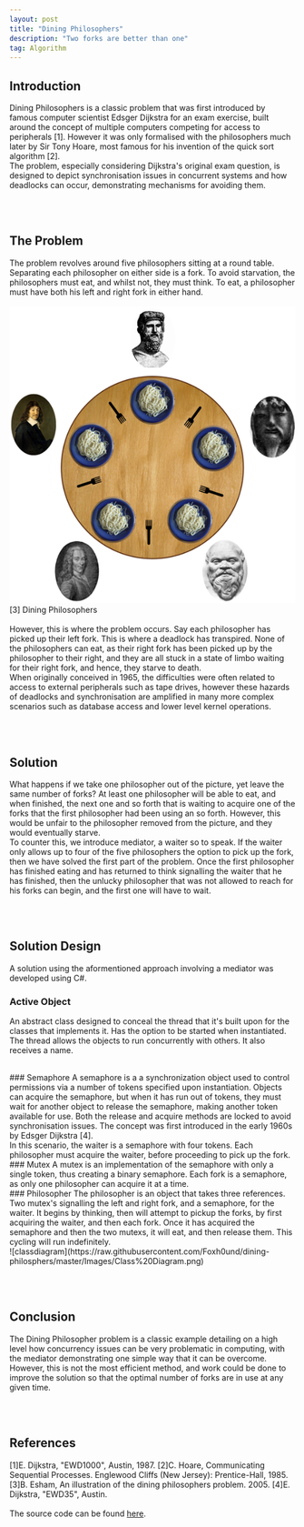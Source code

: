 ```yaml
---
layout: post
title: "Dining Philosophers"
description: "Two forks are better than one"
tag: Algorithm
---
```


## Introduction
Dining Philosophers is a classic problem that was first introduced by famous computer scientist Edsger Dijkstra for an exam exercise, built around the concept of multiple computers competing for access to peripherals [1]. However it was only formalised with the philosophers much later by Sir Tony Hoare, most famous for his invention of the quick sort algorithm [2]. 
<br>
The problem, especially considering Dijkstra's original exam question, is designed to depict synchronisation issues in concurrent systems and how deadlocks can occur, demonstrating mechanisms for avoiding them. 

<br><br>
## The Problem
The problem revolves around five philosophers sitting at a round table. Separating each philosopher on either side is a fork. To avoid starvation, the philosophers must eat, and whilst not, they must think. To eat, a philosopher must have both his left and right fork in either hand.
<br><br>
![Problem](https://raw.githubusercontent.com/Foxh0und/dining-philosphers/master/Images/Problem.jpg)
[3] Dining Philosophers
<br><br>
However, this is where the problem occurs. Say each philosopher has picked up their left fork. This is where a deadlock has transpired. None of the philosophers can eat, as their right fork has been picked up by the philosopher to their right, and they are all stuck in a state of limbo waiting for their right fork, and hence, they starve to death.
<br>
When originally conceived in 1965, the difficulties were often related to access to external peripherals such as tape drives, however these hazards of deadlocks and synchronisation are amplified in many more complex scenarios such as database access and lower level kernel operations.

<br><br>
## Solution
What happens if we take one philosopher out of the picture, yet leave the same number of forks? At least one philosopher will be able to eat, and when finished, the next one and so forth that is waiting to acquire one of the forks that the first philosopher had been using an so forth. However, this would be unfair to the philosopher removed from the picture, and they would eventually starve. 
<br>
To counter this, we introduce mediator, a waiter so to speak. If the waiter only allows up to four of the five philosophers the option to pick up the fork, then we have solved the first part of the problem. Once the first philosopher has finished eating and has returned to think signalling the waiter that he has finished, then the unlucky philosopher that was not allowed to reach for his forks can begin, and the first one will have to wait. 

<br><br>
## Solution Design
A solution using the aformentioned approach involving a mediator was developed using C#.
<br>

### Active Object
An abstract class designed to conceal the thread that it's built upon for the classes that implements it. Has the option to be started when instantiated. The thread allows the objects to run concurrently with others. It also receives a name. 

<br>
### Semaphore
A semaphore is a a synchronization object used to control permissions via a number of tokens specified upon instantiation. Objects can acquire the semaphore, but when it has run out of tokens, they must wait for another object to release the semaphore, making another token available for use. Both the release and acquire methods are locked to avoid synchronisation issues. The concept was first introduced in the early 1960s by Edsger Dijkstra [4].

<br>
In this scenario, the waiter is a semaphore with four tokens. Each philosopher must acquire the waiter, before proceeding to pick up the fork. 

<br>
### Mutex
A mutex is an implementation of the semaphore with only a single token, thus creating a binary semaphore.
Each fork is a semaphore, as only one philosopher can acquire it at a time. 

<br>
### Philosopher
The philosopher is an object that takes three references. Two mutex's signalling the left and right fork, and a semaphore, for the waiter. It begins by thinking, then will attempt to pickup the forks, by first acquiring the waiter, and then each fork. Once it has acquired the semaphore and then the two mutexs, it will eat, and then release them. This cycling will run indefinitely. 
<br>
![classdiagram](https://raw.githubusercontent.com/Foxh0und/dining-philosphers/master/Images/Class%20Diagram.png)
<br>

<br><br>
## Conclusion
The Dining Philosopher problem is a classic example detailing on a high level how concurrency issues can be very problematic in computing, with the mediator demonstrating one simple way that it can be overcome. However, this is not the most efficient method, and work could be done to improve the solution so that the optimal number of forks are in use at any given time. 

<br><br>
## References
[1]E. Dijkstra, "EWD1000", Austin, 1987.
[2]C. Hoare, Communicating Sequential Processes. Englewood Cliffs (New Jersey): Prentice-Hall, 1985.
[3]B. Esham, An illustration of the dining philosophers problem. 2005.
[4]E. Dijkstra, "EWD35", Austin.
<br><br>
The source code can be found [here](https://github.com/Foxh0und/dining-philosphers).
